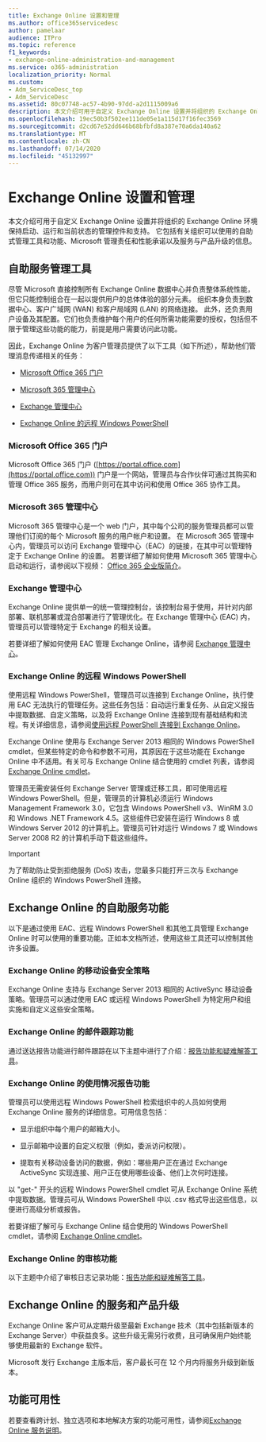 ```yaml
---
title: Exchange Online 设置和管理
ms.author: office365servicedesc
author: pamelaar
audience: ITPro
ms.topic: reference
f1_keywords:
- exchange-online-administration-and-management
ms.service: o365-administration
localization_priority: Normal
ms.custom:
- Adm_ServiceDesc_top
- Adm_ServiceDesc
ms.assetid: 80c07748-ac57-4b90-97dd-a2d1115009a6
description: 本文介绍可用于自定义 Exchange Online 设置并将组织的 Exchange Online 环境保持启动、运行和当前状态的管理控件和支持。 它包括有关组织可以使用的自助式管理工具和功能、Microsoft 管理责任和性能承诺以及服务与产品升级的信息。
ms.openlocfilehash: 19ec50b3f502ee111de05e1a115d17f16fec3569
ms.sourcegitcommit: d2cd67e52dd646b68bfbfd8a387e70a6da140a62
ms.translationtype: MT
ms.contentlocale: zh-CN
ms.lasthandoff: 07/14/2020
ms.locfileid: "45132997"
---
```

# <a name="exchange-online-setup-and-administration"></a>Exchange Online 设置和管理

本文介绍可用于自定义 Exchange Online 设置并将组织的 Exchange Online 环境保持启动、运行和当前状态的管理控件和支持。 它包括有关组织可以使用的自助式管理工具和功能、Microsoft 管理责任和性能承诺以及服务与产品升级的信息。
  
## <a name="self-service-administration-tools"></a>自助服务管理工具

尽管 Microsoft 直接控制所有 Exchange Online 数据中心并负责整体系统性能，但它只能控制组合在一起以提供用户的总体体验的部分元素。 组织本身负责到数据中心、客户广域网 (WAN) 和客户局域网 (LAN) 的网络连接。 此外，还负责用户设备及其配置。它们也负责维护每个用户的任何所需功能需要的授权，包括但不限于管理这些功能的能力，前提是用户需要访问此功能。
  
因此，Exchange Online 为客户管理员提供了以下工具（如下所述），帮助他们管理消息传递相关的任务：
  
- [Microsoft Office 365 门户](exchange-online-setup-and-administration.md#microsoft-office-365-portal)
    
- [Microsoft 365 管理中心](#microsoft-365-admin-center)
    
- [Exchange 管理中心](exchange-online-setup-and-administration.md#exchange-admin-center)
    
- [Exchange Online 的远程 Windows PowerShell](exchange-online-setup-and-administration.md#remote-windows-powershell-for-exchange-online)
    
### <a name="microsoft-office-365-portal"></a>Microsoft Office 365 门户

Microsoft Office 365 门户 ([https://portal.office.com](https://portal.office.com)) 门户是一个网站，管理员与合作伙伴可通过其购买和管理 Office 365 服务，而用户则可在其中访问和使用 Office 365 协作工具。
  
### <a name="microsoft-365-admin-center"></a>Microsoft 365 管理中心

Microsoft 365 管理中心是一个 web 门户，其中每个公司的服务管理员都可以管理他们订阅的每个 Microsoft 服务的用户帐户和设置。 在 Microsoft 365 管理中心内，管理员可以访问 Exchange 管理中心（EAC）的链接，在其中可以管理特定于 Exchange Online 的设置。 若要详细了解如何使用 Microsoft 365 管理中心启动和运行，请参阅以下视频： [Office 365 企业版简介](https://go.microsoft.com/fwlink/p/?LinkId=271806)。
  
### <a name="exchange-admin-center"></a>Exchange 管理中心

Exchange Online 提供单一的统一管理控制台，该控制台易于使用，并针对内部部署、联机部署或混合部署进行了管理优化。在 Exchange 管理中心 (EAC) 内，管理员可以管理特定于 Exchange 的相关设置。
  
若要详细了解如何使用 EAC 管理 Exchange Online，请参阅 [Exchange 管理中心](https://go.microsoft.com/fwlink/p/?LinkId=271807)。
  
### <a name="remote-windows-powershell-for-exchange-online"></a>Exchange Online 的远程 Windows PowerShell

使用远程 Windows PowerShell，管理员可以连接到 Exchange Online，执行使用 EAC 无法执行的管理任务。这些任务包括：自动运行重复任务、从自定义报告中提取数据、自定义策略，以及将 Exchange Online 连接到现有基础结构和流程。有关详细信息，请参阅[使用远程 PowerShell 连接到 Exchange Online](https://go.microsoft.com/fwlink/p/?LinkId=308994)。
  
Exchange Online 使用与 Exchange Server 2013 相同的 Windows PowerShell cmdlet，但某些特定的命令和参数不可用，其原因在于这些功能在 Exchange Online 中不适用。有关可与 Exchange Online 结合使用的 cmdlet 列表，请参阅 [Exchange Online cmdlet](https://go.microsoft.com/fwlink/p/?LinkId=271808)。
  
管理员无需安装任何 Exchange Server 管理或迁移工具，即可使用远程 Windows PowerShell。但是，管理员的计算机必须运行 Windows Management Framework 3.0，它包含 Windows PowerShell v3、WinRM 3.0 和 Windows .NET Framework 4.5。这些组件已安装在运行 Windows 8 或 Windows Server 2012 的计算机上。管理员可针对运行 Windows 7 或 Windows Server 2008 R2 的计算机手动下载这些组件。
  
> [!IMPORTANT]
> 为了帮助防止受到拒绝服务 (DoS) 攻击，您最多只能打开三次与 Exchange Online 组织的 Windows PowerShell 连接。 
  
## <a name="self-service-capabilities-for-exchange-online"></a>Exchange Online 的自助服务功能

以下是通过使用 EAC、远程 Windows PowerShell 和其他工具管理 Exchange Online 时可以使用的重要功能。正如本文档所述，使用这些工具还可以控制其他许多设置。
  
### <a name="mobile-device-security-policies-for-exchange-online"></a>Exchange Online 的移动设备安全策略

Exchange Online 支持与 Exchange Server 2013 相同的 ActiveSync 移动设备策略。管理员可以通过使用 EAC 或远程 Windows PowerShell 为特定用户和组实施和自定义这些安全策略。
  
### <a name="message-tracking-for-exchange-online"></a>Exchange Online 的邮件跟踪功能

通过送达报告功能进行邮件跟踪在以下主题中进行了介绍：[报告功能和疑难解答工具](reporting-features-and-troubleshooting-tools.md)。
  
### <a name="usage-reporting-for-exchange-online"></a>Exchange Online 的使用情况报告功能

管理员可以使用远程 Windows PowerShell 检索组织中的人员如何使用 Exchange Online 服务的详细信息。可用信息包括：
  
- 显示组织中每个用户的邮箱大小。
    
- 显示邮箱中设置的自定义权限（例如，委派访问权限）。
    
- 提取有关移动设备访问的数据，例如：哪些用户正在通过 Exchange ActiveSync 实现连接、用户正在使用哪些设备、他们上次何时连接。
    
以 "get-" 开头的远程 Windows PowerShell cmdlet 可从 Exchange Online 系统中提取数据。管理员可从 Windows PowerShell 中以 .csv 格式导出这些信息，以便进行高级分析或报告。
  
若要详细了解可与 Exchange Online 结合使用的 Windows PowerShell cmdlet，请参阅 [Exchange Online cmdlet](https://go.microsoft.com/fwlink/p/?LinkId=271808)。
  
### <a name="auditing-for-exchange-online"></a>Exchange Online 的审核功能

以下主题中介绍了审核日志记录功能：[报告功能和疑难解答工具](reporting-features-and-troubleshooting-tools.md)。
  
## <a name="service-and-product-upgrades-for-exchange-online"></a>Exchange Online 的服务和产品升级

Exchange Online 客户可从定期升级至最新 Exchange 技术（其中包括新版本的 Exchange Server）中获益良多。这些升级无需另行收费，且可确保用户始终能够使用最新的 Exchange 软件。
  
Microsoft 发行 Exchange 主版本后，客户最长可在 12 个月内将服务升级到新版本。
  
## <a name="feature-availability"></a>功能可用性

若要查看跨计划、独立选项和本地解决方案的功能可用性，请参阅[Exchange Online 服务说明](exchange-online-service-description.md)。
  